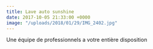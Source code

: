 ```yaml
---
title: Lave auto sunshine
date: 2017-10-05 21:33:00 +0000
image: "/uploads/2018/01/29/IMG_2402.jpg"
---
```

Une équipe de professionnels a votre entière disposition